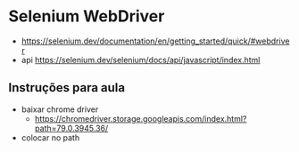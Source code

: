 # Selenium WebDriver

* https://selenium.dev/documentation/en/getting_started/quick/#webdriver
* api https://selenium.dev/selenium/docs/api/javascript/index.html



## Instruções para aula

* baixar chrome driver
    * https://chromedriver.storage.googleapis.com/index.html?path=79.0.3945.36/
* colocar no path

